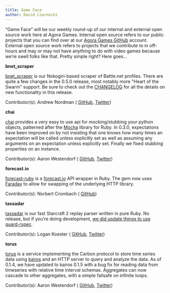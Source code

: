 ```yaml
---
title: Game Face
author: David Czarnecki
---
```

“Game Face” will be our weekly round-up of our internal and external open source work here at Agora Games. Internal open source refers to our public projects that you can find over at our [Agora Games GitHub](https://github.com/agoragames/) account. External open source work refers to projects that we contribute to in off-hours and may or may not have anything to do with video games because we’re swell folks like that. Pretty simple right? Here goes…

 **bnet_scraper**

 [bnet_scraper](https://github.com/agoragames/bnet_scraper/) is our Nokogiri-based scraper of Battle.net profiles. There are quite a few changes in the 0.5.0 release, most notably more "Heart of the Swarm" support. Be sure to check out the [CHANGELOG](https://github.com/agoragames/bnet_scraper/blob/master/CHANGELOG.md) for all the details on new functionality in this release.

 Contributor(s): Andrew Nordman ( [GitHub](https://github.com/cadwallion), [Twitter](https://twitter.com/cadwallion))

 **chai**

 [chai](https://github.com/agoragames/chai) provides a very easy to use api for mocking/stubbing your python objects, patterned after the [Mocha](http://mocha.rubyforge.org/) library for Ruby. In 0.3.0, expectations have been improved on by not insisting that one knows how many times an expectation will be called unless explicitly set as well as assuming any arguments on an expectation unless explicitly set. Finally we fixed stubbing properties on an instance.

 Contributor(s): Aaron Westendorf ( [GitHub](https://github.com/awestendorf/), [Twitter](https://twitter.com/WashUffize))

 **forecast.io**

 [forecast-ruby](https://github.com/darkskyapp/forecast-ruby) is a [forecast.io](https://developer.darkskyapp.com/docs/v2) API wrapper in Ruby. The gem now uses [Faraday](https://github.com/lostisland/faraday) to allow for swapping of the underlying HTTP library.

 Contributor(s): Norbert Crombach ( [GitHub](https://github.com/norbert))

 **tassadar**

 [tassadar](https://github.com/agoragames/tassadar) is our fast Starcraft 2 replay parser written in pure Ruby. No release, but if you're doing development, [we did update things to use guard-rspec](https://github.com/agoragames/tassadar/pull/8).

 Contributor(s): Logan Koester ( [GitHub](https://github.com/logankoester/), [Twitter](https://twitter.com/logankoester))

 **torus**

 [torus](https://github.com/agoragames/torus) is a service implementing the Carbon protocol to store time series data using [kairos](https://github.com/agoragames/kairos) and an HTTP server to query and analyze the data. As of 0.1.4, we have updated to kairos 0.1.5 with a bug fix for reading data from timeseries with relative time interval schemas. Aggregates can now cascade to other aggregates, with a simple failsafe on infinite loops.

 Contributor(s): Aaron Westendorf ( [GitHub](https://github.com/awestendorf/), [Twitter](https://twitter.com/WashUffize))
